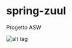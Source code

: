 # spring-zuul

Progetto ASW

![alt tag](https://cloud.githubusercontent.com/assets/18090257/25053025/2b6129a4-2155-11e7-996f-6fef8f6a1e04.jpg)